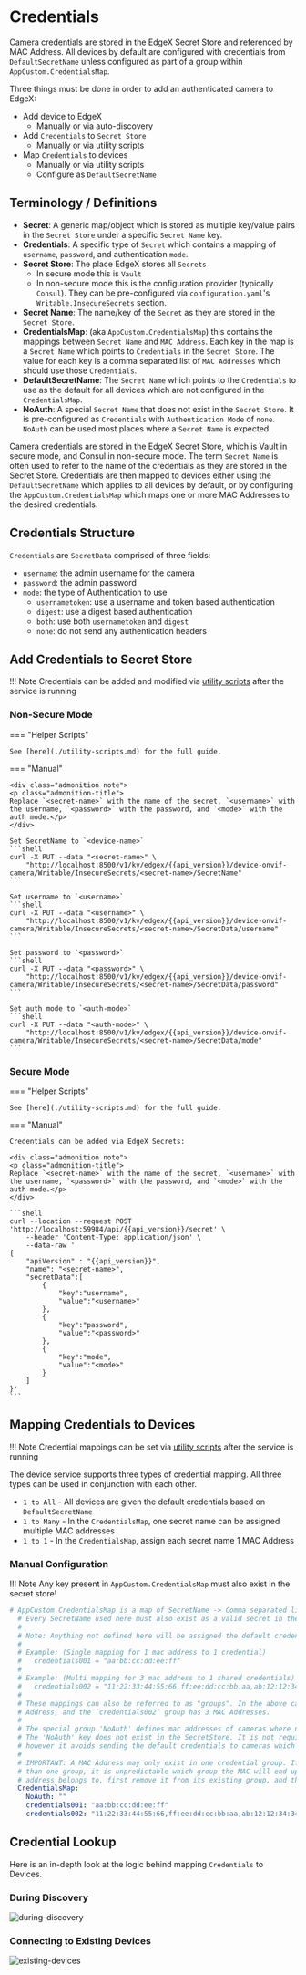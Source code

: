 # Credentials
Camera credentials are stored in the EdgeX Secret Store and referenced by MAC Address. All 
devices by default are configured with credentials from `DefaultSecretName` unless configured
as part of a group within `AppCustom.CredentialsMap`.

Three things must be done in order to add an authenticated camera to EdgeX:
- Add device to EdgeX
  - Manually or via auto-discovery
- Add `Credentials` to `Secret Store`
  - Manually or via utility scripts
- Map `Credentials` to devices
  - Manually or via utility scripts
  - Configure as `DefaultSecretName`

## Terminology / Definitions
- **Secret**: A generic map/object which is stored as multiple key/value pairs in the `Secret Store` under a specific `Secret Name` key.
- **Credentials**: A specific type of `Secret` which contains a mapping of `username`, `password`, and authentication `mode`.
- **Secret Store**: The place EdgeX stores all `Secrets`
  - In secure mode this is `Vault`
  - In non-secure mode this is the configuration provider (typically `Consul`). 
    They can be pre-configured via `configuration.yaml`'s  `Writable.InsecureSecrets` section.
- **Secret Name**: The name/key of the `Secret` as they are stored in the `Secret Store`.
- **CredentialsMap**: (aka `AppCustom.CredentialsMap`) this contains the mappings between `Secret Name` and
    `MAC Address`. Each key in the map is a `Secret Name` which points to `Credentials` in the `Secret Store`. The value
    for each key is a comma separated list of `MAC Addresses` which should use those `Credentials`.
- **DefaultSecretName**: The `Secret Name` which points to the `Credentials` to use as the default for all devices
    which are not configured in the `CredentialsMap`.
- **NoAuth**: A special `Secret Name` that does not exist in the `Secret Store`. It is pre-configured as `Credentials`
    with `Authentication Mode` of `none`. `NoAuth` can be used most places where a `Secret Name` is expected.

Camera credentials are stored in the EdgeX Secret Store, which is Vault in secure mode, and Consul in non-secure mode.
The term `Secret Name` is often used to refer to the name of the credentials as they are stored in the Secret Store.
Credentials are then mapped to devices either using the `DefaultSecretName` which applies to all devices by default,
or by configuring the `AppCustom.CredentialsMap` which maps one or more MAC Addresses to the desired credentials.

## Credentials Structure
`Credentials` are `SecretData` comprised of three fields:
- `username`: the admin username for the camera
- `password`: the admin password
- `mode`: the type of Authentication to use
  - `usernametoken`: use a username and token based authentication
  - `digest`: use a digest based authentication
  - `both`: use both `usernametoken` and `digest`
  - `none`: do not send any authentication headers

## Add Credentials to Secret Store
!!! Note
        Credentials can be added and modified via [utility scripts](./utility-scripts.md) after the service is running

### Non-Secure Mode

=== "Helper Scripts"

    See [here](./utility-scripts.md) for the full guide.

=== "Manual"

    <div class="admonition note">
    <p class="admonition-title">
    Replace `<secret-name>` with the name of the secret, `<username>` with the username, `<password>` with the password, and `<mode>` with the auth mode.</p>
    </div>

    Set SecretName to `<device-name>`
    ```shell
    curl -X PUT --data "<secret-name>" \
        "http://localhost:8500/v1/kv/edgex/{{api_version}}/device-onvif-camera/Writable/InsecureSecrets/<secret-name>/SecretName"
    ```

    Set username to `<username>`
    ```shell
    curl -X PUT --data "<username>" \
        "http://localhost:8500/v1/kv/edgex/{{api_version}}/device-onvif-camera/Writable/InsecureSecrets/<secret-name>/SecretData/username"
    ```

    Set password to `<password>`
    ```shell
    curl -X PUT --data "<password>" \
        "http://localhost:8500/v1/kv/edgex/{{api_version}}/device-onvif-camera/Writable/InsecureSecrets/<secret-name>/SecretData/password"
    ```

    Set auth mode to `<auth-mode>`
    ```shell
    curl -X PUT --data "<auth-mode>" \
        "http://localhost:8500/v1/kv/edgex/{{api_version}}/device-onvif-camera/Writable/InsecureSecrets/<secret-name>/SecretData/mode"
    ```

### Secure Mode

=== "Helper Scripts"

    See [here](./utility-scripts.md) for the full guide.

=== "Manual"

    Credentials can be added via EdgeX Secrets:

    <div class="admonition note">
    <p class="admonition-title">
    Replace `<secret-name>` with the name of the secret, `<username>` with the username, `<password>` with the password, and `<mode>` with the auth mode.</p>
    </div>

    ```shell
    curl --location --request POST 'http://localhost:59984/api/{{api_version}}/secret' \
        --header 'Content-Type: application/json' \
        --data-raw '
    {
        "apiVersion" : "{{api_version}}",
        "name": "<secret-name>",
        "secretData":[
            {
                "key":"username",
                "value":"<username>"
            },
            {
                "key":"password",
                "value":"<password>"
            },
            {
                "key":"mode",
                "value":"<mode>"
            }
        ]
    }'
    ```

## Mapping Credentials to Devices
!!! Note
        Credential mappings can be set via [utility scripts](./utility-scripts.md) after the service is running

The device service supports three types of credential mapping. All three types can be used
in conjunction with each other.

- `1 to All` - All devices are given the default credentials based on `DefaultSecretName`
- `1 to Many` - In the `CredentialsMap`, one secret name can be assigned multiple MAC addresses
- `1 to 1` - In the `CredentialsMap`, assign each secret name 1 MAC Address

### Manual Configuration
!!! Note
        Any key present in `AppCustom.CredentialsMap` must also exist in the secret store!
```yaml
# AppCustom.CredentialsMap is a map of SecretName -> Comma separated list of mac addresses.
  # Every SecretName used here must also exist as a valid secret in the Secret Store.
  #
  # Note: Anything not defined here will be assigned the default credentials configured via `DefaultSecretName`.
  #
  # Example: (Single mapping for 1 mac address to 1 credential)
  #   credentials001 = "aa:bb:cc:dd:ee:ff"
  #
  # Example: (Multi mapping for 3 mac address to 1 shared credentials)
  #   credentials002 = "11:22:33:44:55:66,ff:ee:dd:cc:bb:aa,ab:12:12:34:34:56:56"
  #
  # These mappings can also be referred to as "groups". In the above case, the `credentials001` group has 1 MAC
  # Address, and the `credentials002` group has 3 MAC Addresses.
  #
  # The special group 'NoAuth' defines mac addresses of cameras where no authentication is needed.
  # The 'NoAuth' key does not exist in the SecretStore. It is not required to add MAC Addresses in here,
  # however it avoids sending the default credentials to cameras which do not need it.
  #
  # IMPORTANT: A MAC Address may only exist in one credential group. If a MAC address is defined in more
  # than one group, it is unpredictable which group the MAC will end up in! If you wish to change the group a MAC
  # address belongs to, first remove it from its existing group, and then add it to the new one.
  CredentialsMap:
    NoAuth: ""
    credentials001: "aa:bb:cc:dd:ee:ff"
    credentials002: "11:22:33:44:55:66,ff:ee:dd:cc:bb:aa,ab:12:12:34:34:56:56"
```

## Credential Lookup
Here is an in-depth look at the logic behind mapping `Credentials` to Devices.

### During Discovery
![during-discovery](../images/credential-lookup-during-discovery.png)

### Connecting to Existing Devices
![existing-devices](../images/connect-existing-device.png)
